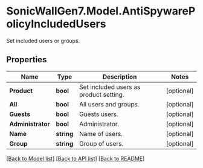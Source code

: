 # SonicWallGen7.Model.AntiSpywarePolicyIncludedUsers
Set included users or groups.

## Properties

Name | Type | Description | Notes
------------ | ------------- | ------------- | -------------
**Product** | **bool** | Set included users as product setting. | [optional] 
**All** | **bool** | All users and groups. | [optional] 
**Guests** | **bool** | Guests users. | [optional] 
**Administrator** | **bool** | Administrator. | [optional] 
**Name** | **string** | Name of users. | [optional] 
**Group** | **string** | Group of users. | [optional] 

[[Back to Model list]](../README.md#documentation-for-models) [[Back to API list]](../README.md#documentation-for-api-endpoints) [[Back to README]](../README.md)

